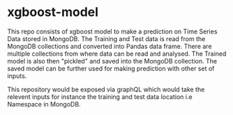 # xgboost-model

This repo consists of xgboost model to make a prediction on Time Series Data stored in MongoDB. 
The Training and Test data is read from the MongoDB collections and converted into Pandas data frame. 
There are multiple collections from where data can be read and analysed. The Trained model is also then "pickled" and saved into the MongoDB collection.
The saved model can be further used for making prediction with other set of inputs. 


This repository would be exposed via graphQL which would take the relevent inputs for instance the training and test data location i.e Namespace in MongoDB.

 



